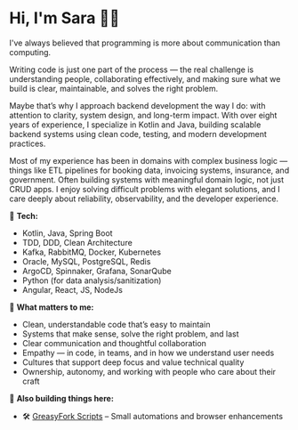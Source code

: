 # Hi, I'm Sara 👋😺

I've always believed that programming is more about communication than computing.

Writing code is just one part of the process — the real challenge is understanding people, collaborating effectively, and making sure what we build is clear, maintainable, and solves the right problem.

Maybe that’s why I approach backend development the way I do: with attention to clarity, system design, and long-term impact. With over eight years of experience, I specialize in Kotlin and Java, building scalable backend systems using clean code, testing, and modern development practices.  

Most of my experience has been in domains with complex business logic — things like ETL pipelines for booking data, invoicing systems, insurance, and government. Often building systems with meaningful domain logic, not just CRUD apps. I enjoy solving difficult problems with elegant solutions, and I care deeply about reliability, observability, and the developer experience.

🧰 **Tech:**
- Kotlin, Java, Spring Boot
- TDD, DDD, Clean Architecture
- Kafka, RabbitMQ, Docker, Kubernetes
- Oracle, MySQL, PostgreSQL, Redis
- ArgoCD, Spinnaker, Grafana, SonarQube
- Python (for data analysis/sanitization)
- Angular, React, JS, NodeJs 

🌱 **What matters to me:**
- Clean, understandable code that’s easy to maintain  
- Systems that make sense, solve the right problem, and last  
- Clear communication and thoughtful collaboration  
- Empathy — in code, in teams, and in how we understand user needs  
- Cultures that support deep focus and value technical quality  
- Ownership, autonomy, and working with people who care about their craft

  
🔧 **Also building things here:**
- 🛠️ [GreasyFork Scripts](https://greasyfork.org/en/users/1206936-anothershm) – Small automations and browser enhancements
